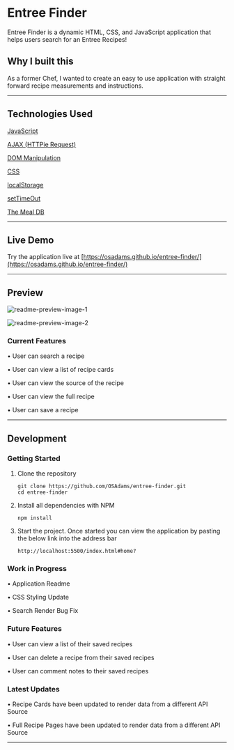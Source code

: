 # Entree Finder

Entree Finder is a dynamic HTML, CSS, and JavaScript application that helps users search for an Entree Recipes!

## Why I built this

As a former Chef, I wanted to create an easy to use application with straight forward recipe measurements and instructions.

***

## Technologies Used

[JavaScript](https://developer.mozilla.org/en-US/docs/Web/javascript)

[AJAX (HTTPie Request)](https://developer.mozilla.org/en-US/docs/Glossary/Ajax)

[DOM Manipulation](https://developer.mozilla.org/en-US/docs/Learn/JavaScript/Client-side_web_APIs/Manipulating_documents)

[CSS](https://developer.mozilla.org/en-US/docs/Web/CSS)

[localStorage](https://developer.mozilla.org/en-US/docs/Web/API/Window/localStorage)

[setTimeOut](https://developer.mozilla.org/en-US/docs/Web/API/setTimeout)

[The Meal DB](https://www.themealdb.com/)

***

## Live Demo

Try the application live at [https://osadams.github.io/entree-finder/](https://osadams.github.io/entree-finder/)

***

## Preview

![readme-preview-image-1](https://github.com/OSAdams/entree-finder/assets/76730244/cb62cc60-8f65-494c-a8a3-aa73388d2f3a)

![readme-preview-image-2](https://github.com/OSAdams/entree-finder/assets/76730244/2bf69439-7894-4e6d-a3b5-9849b207c39a)

### Current Features

• User can search a recipe

• User can view a list of recipe cards

• User can view the source of the recipe

• User can view the full recipe

• User can save a recipe

***

## Development

### Getting Started

1. Clone the repository

    ```shell
    git clone https://github.com/OSAdams/entree-finder.git
    cd entree-finder
    ```

2. Install all dependencies with NPM

    ```shell
    npm install
    ```

3. Start the project. Once started you can view the application by pasting the below link into the address bar

    ```shell
    http://localhost:5500/index.html#home?
    ```

### Work in Progress

• Application Readme

• CSS Styling Update

• Search Render Bug Fix

### Future Features

• User can view a list of their saved recipes

• User can delete a recipe from their saved recipes

• User can comment notes to their saved recipes

### Latest Updates

• Recipe Cards have been updated to render data from a different API Source

• Full Recipe Pages have been updated to render data from a different API Source

***

